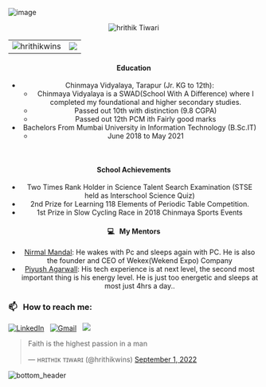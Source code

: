 
![image](https://user-images.githubusercontent.com/42163313/188901598-149555fc-07bd-40c3-bd0f-5109ffbc3d17.png)

<center>
<p align="center"> <img src="https://komarev.com/ghpvc/?username=hrithikwins&label=Profile%20views&color=ff0000&style=plastic&label=PEOPLE+INFLUENCED+BY+HRITHIK" alt="hrithik Tiwari" /> </p>

  <table align="center" cellspacing="0" cellpadding="0" width="100%">
  <tr>
    <td> <img align="center" src="https://github-readme-stats.vercel.app/api?username=hrithikwins&show_icons=true&locale=en&theme=swift&count_private=true" alt="hrithikwins" /></td>
    <td>
<img src="https://github-readme-stats.vercel.app/api/top-langs/?username=hrithikwins&theme=graywhite"></td>
  </tr>
</table>


#### Education
- Chinmaya Vidyalaya, Tarapur (Jr. KG to 12th):
  - Chinmaya Vidyalaya is a SWAD(School With A Difference) where I completed my foundational and higher secondary studies.
  - Passed out 10th with distinction (9.8 CGPA)
  - Passed out 12th PCM ith Fairly good marks
- Bachelors From Mumbai University in Information Technology (B.Sc.IT)
    - June 2018 to May 2021
<br/>

#### School Achievements
- Two Times Rank Holder in Science Talent Search Examination (STSE held as Interschool Science Quiz)
- 2nd Prize for Learning 118 Elements of Periodic Table Competition.
- 1st Prize in Slow Cycling Race in 2018 Chinmaya Sports Events



#### 💻 &nbsp; My Mentors
-   <a href="https://github.com/wekex35">Nirmal Mandal</a>: He wakes with Pc and sleeps again with PC. He is also the founder and CEO of Wekex(Wekend Expo) Company
-   <a href="https://github.com/piyush2greedy">Piyush Agarwall</a>: His tech experience is at next level, the second most important thing is his energy level. He is just too energetic and sleeps at most just 4hrs a day..
</center>


### 📫 &nbsp; How to reach me:


<a href="https://www.linkedin.com/in/hrithikwins/"><img alt="LinkedIn" src="https://img.shields.io/badge/linkedin%20-%230077B5.svg?&style=flat&logo=linkedin&logoColor=white"/></a> &nbsp;
<a href="mailto:javaoncloud14@gmail.com"><img alt="Gmail" src="https://img.shields.io/badge/Gmail-D14836?style=flat&logo=gmail&logoColor=white" /></a> &nbsp;
<a href="https://instagram.com/hrithikwins"><img src="https://img.shields.io/badge/-@hrithikwins-E4405F?style=flat&logo=Instagram&logoColor=white"/></a> &nbsp;


<blockquote class="twitter-tweet" data-theme="dark"><p lang="en" dir="ltr">Faith is the highest passion in a man</p>&mdash; ʜʀɪᴛʜɪᴋ ᴛɪᴡᴀʀɪ (@hrithikwins) <a href="https://twitter.com/hrithikwins/status/1565319057963827200?ref_src=twsrc%5Etfw">September 1, 2022</a></blockquote> <script async src="https://platform.twitter.com/widgets.js" charset="utf-8"></script>


![bottom_header](https://user-images.githubusercontent.com/42163313/188890959-602be5ee-806c-43ea-b055-cad3b4b567b8.svg)



